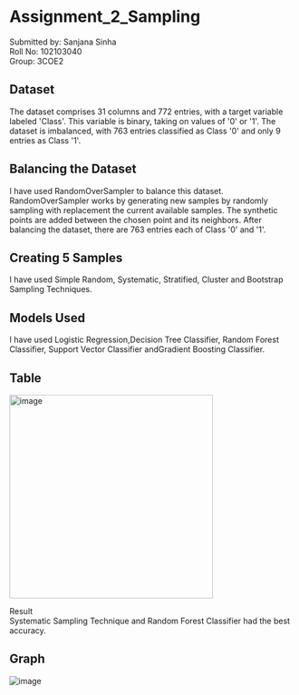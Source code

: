 # Assignment_2_Sampling
Submitted by: Sanjana Sinha  
Roll No: 102103040  
Group: 3COE2

## Dataset
The dataset comprises 31 columns and 772 entries, with a target variable labeled 'Class'. This variable is binary, taking on values of '0' or '1'. The dataset is imbalanced, with 763 entries classified as Class '0' and only 9 entries as Class '1'.

## Balancing the Dataset
I have used RandomOverSampler to balance this dataset. RandomOverSampler works by generating new samples by randomly sampling with replacement the current available samples. The synthetic points are added between the chosen point and its neighbors. After balancing the dataset, there are 763 entries each of Class '0' and '1'.

## Creating 5 Samples
I have used Simple Random, Systematic, Stratified, Cluster and Bootstrap Sampling Techniques.

## Models Used
I have used Logistic Regression,Decision Tree Classifier, Random Forest Classifier, Support Vector Classifier andGradient Boosting Classifier.

## Table

<img width="359" alt="image" src="https://github.com/SanjanaSinha1/Assignment_Sampling/assets/100065115/dcc3c13b-9f89-47ab-9733-37054597b089">

Result  
Systematic Sampling Technique and Random Forest Classifier had the best accuracy.

## Graph 

![image](https://github.com/SanjanaSinha1/Assignment_Sampling/assets/100065115/c18d2f03-d6c2-4855-8247-23efbfa0aa2a)


